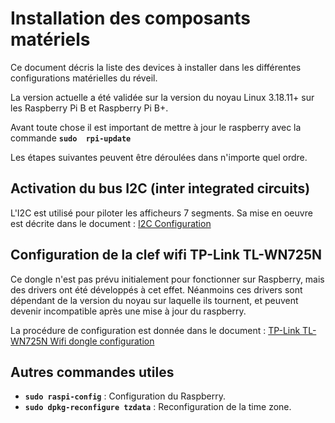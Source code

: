 # Installation des composants matériels

Ce document décris la liste des devices à installer dans les différentes configurations matérielles du réveil.

La version actuelle a été validée sur la version du noyau Linux 3.18.11+ sur les Raspberry Pi B et Raspberry Pi B+.

Avant toute chose il est important de mettre à jour le raspberry avec la commande **`sudo  rpi-update`**

Les étapes suivantes peuvent être déroulées dans n'importe quel ordre.


## Activation du bus I2C (inter integrated circuits)

L'I2C est utilisé pour piloter les afficheurs 7 segments. Sa mise en oeuvre est décrite dans le document : [I2C Configuration](hardware-i2c.md)


## Configuration de la clef wifi TP-Link TL-WN725N

Ce dongle n'est pas prévu initialement pour fonctionner sur Raspberry, mais des drivers ont été développés à cet effet. Néanmoins ces drivers sont dépendant de la version du noyau sur laquelle ils tournent, et peuvent devenir incompatible après une mise à jour du raspberry.

La procédure de configuration est donnée dans le document : [TP-Link TL-WN725N Wifi dongle configuration](hardware-wifi.md)


## Autres commandes utiles

* **`sudo raspi-config`** : Configuration du Raspberry.
* **`sudo dpkg-reconfigure tzdata`** : Reconfiguration de la time zone.